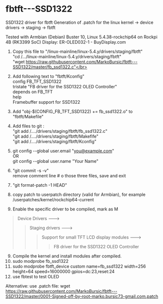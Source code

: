 # fbtft---SSD1322
SSD1322 driver for fbtft
Generation of .patch for the linux kernel -> device drivers -> staging -> fbtft

Tested with Armbian (Debian) Buster 10, Linux 5.4.38-rockchip64 on Rockpi 4B (RK3399 SoC)
Display: ER-OLED032-1  - BuyDisplay.com
 
1. Copy this file to "/linux-mainline/linux-5.4.y/drivers/staging/fbtft"</br>
     "cd /.../linux-mainline/linux-5.4.y/drivers/staging/fbtft"</br>
     "wget https://raw.githubusercontent.com/MarkoBursic/fbtft---SSD1322/master/fb_ssd1322.c"</br>
2. Add following text to "fbtft/Kconfig"</br>
      config FB_TFT_SSD1322</br>
        tristate "FB driver for the SSD1322 OLED Controller"</br>
        depends on FB_TFT</br>
        help</br>
          Framebuffer support for SSD1322</br>
3. Add "obj-$(CONFIG_FB_TFT_SSD1322)     += fb_ssd1322.o" to "fbtft/Makefile"
4. Add files to git : </br>
     "git add /..../drivers/staging/fbtft/fb_ssd1322.c"</br>
     "git add /..../drivers/staging/fbtft/Makefife"</br>
     "git add /..../drivers/staging/fbtft/Kconfig"</br>
5. git config --global user.email "you@example.com"</br>
                      OR</br>
   git config --global user.name "Your Name"</br>
5. "git commit -s -v"</br>
remove comment line # o those three files, save and exit

6. "git format-patch -1 HEAD"
7. copy patch to userpatch directory (valid for Armbian), for example /userpatches/kernel/rockchip64-current
8. Enable the specific driver to be compiled, mark as M</br>
>Device Drivers ---></br>
>>Staging drivers ---></br>
>>>Support for small TFT LCD display modules ---></br>
>>>>FB driver for the SSD1322 OLED Controller</br>
9. Compile the kernel and install modules after compiled.
10. sudo modprobe fb_ssd1322
11. sudo modprobe fbtft_device custom name=fb_ssd1322 width=256 height=64 speed=16000000 gpios=dc:23,reset:24
12. use fbtest to test OLED

Alternative:
use .patch file: wget https://raw.githubusercontent.com/MarkoBursic/fbtft---SSD1322/master/0001-Signed-off-by-root-marko.bursic73-gmail.com.patch
